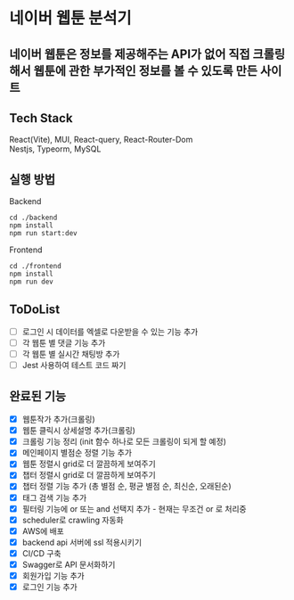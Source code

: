 # 네이버 웹툰 분석기

## 네이버 웹툰은 정보를 제공해주는 API가 없어 직접 크롤링해서 웹툰에 관한 부가적인 정보를 볼 수 있도록 만든 사이트

## Tech Stack

React(Vite), MUI, React-query, React-Router-Dom <br/>
Nestjs, Typeorm, MySQL

## 실행 방법

Backend

```
cd ./backend
npm install
npm run start:dev
```

Frontend

```
cd ./frontend
npm install
npm run dev
```

## ToDoList

- [ ] 로그인 시 데이터를 엑셀로 다운받을 수 있는 기능 추가
- [ ] 각 웹툰 별 댓글 기능 추가
- [ ] 각 웹툰 별 실시간 채팅방 추가
- [ ] Jest 사용하여 테스트 코드 짜기

## 완료된 기능

- [x] 웹툰작가 추가(크롤링)
- [x] 웹툰 클릭시 상세설명 추가(크롤링)
- [x] 크롤링 기능 정리 (init 함수 하나로 모든 크롤링이 되게 할 예정)
- [x] 메인페이지 별점순 정렬 기능 추가
- [x] 웹툰 정렬시 grid로 더 깔끔하게 보여주기
- [x] 챕터 정렬시 grid로 더 깔끔하게 보여주기
- [x] 챕터 정렬 기능 추가 (총 별점 순, 평균 별점 순, 최신순, 오래된순)
- [x] 태그 검색 기능 추가
- [x] 필터링 기능에 or 또는 and 선택지 추가 - 현재는 무조건 or 로 처리중
- [x] scheduler로 crawling 자동화
- [x] AWS에 배포
- [x] backend api 서버에 ssl 적용시키기
- [x] CI/CD 구축
- [x] Swagger로 API 문서화하기
- [x] 회원가입 기능 추가
- [x] 로그인 기능 추가
